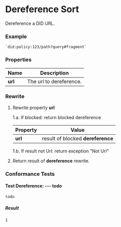 # Dereference Sort

Dereference a DID URL.

### Example

~~~policy
`did:policy:123/path?query#fragment`
~~~

### Properties

| Name          | Description |
|---------------|-------------|
| **url**       | The url to dereference. |

### Rewrite

1. Rewrite property **url**
    
    1.a. If blocked: return blocked dereference
    
    | Property       | Value |
    |----------------|-------|
    |**url**   | result of blocked **dereference** |
    
    1.b. If result not Url: return exception "Not Url"

2. Return result of **dereference** rewrite.

### Conformance Tests

#### Test Dereference: --- todo
~~~policy
todo
~~~

##### Result
~~~policy
1
~~~
